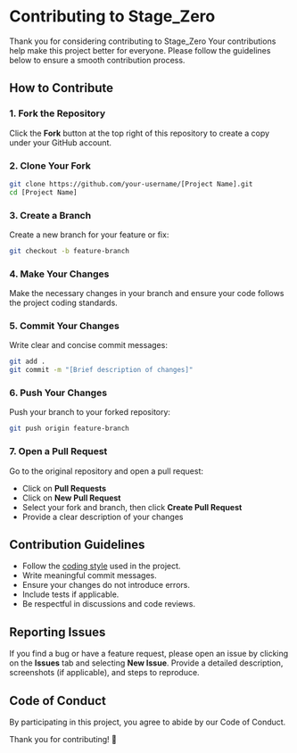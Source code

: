 # Contributing to Stage\_Zero

Thank you for considering contributing to Stage\_Zero Your contributions help make this project better for everyone. Please follow the guidelines below to ensure a smooth contribution process.

## How to Contribute

### 1. Fork the Repository

Click the **Fork** button at the top right of this repository to create a copy under your GitHub account.

### 2. Clone Your Fork

```bash
git clone https://github.com/your-username/[Project Name].git
cd [Project Name]
```

### 3. Create a Branch

Create a new branch for your feature or fix:

```bash
git checkout -b feature-branch
```

### 4. Make Your Changes

Make the necessary changes in your branch and ensure your code follows the project coding standards.

### 5. Commit Your Changes

Write clear and concise commit messages:

```bash
git add .
git commit -m "[Brief description of changes]"
```

### 6. Push Your Changes

Push your branch to your forked repository:

```bash
git push origin feature-branch
```

### 7. Open a Pull Request

Go to the original repository and open a pull request:

- Click on **Pull Requests**
- Click on **New Pull Request**
- Select your fork and branch, then click **Create Pull Request**
- Provide a clear description of your changes

## Contribution Guidelines

- Follow the [coding style](#coding-style) used in the project.
- Write meaningful commit messages.
- Ensure your changes do not introduce errors.
- Include tests if applicable.
- Be respectful in discussions and code reviews.

## Reporting Issues

If you find a bug or have a feature request, please open an issue by clicking on the **Issues** tab and selecting **New Issue**. Provide a detailed description, screenshots (if applicable), and steps to reproduce.

## Code of Conduct

By participating in this project, you agree to abide by our Code of Conduct.

Thank you for contributing! 🚀
